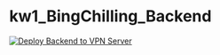 # kw1_BingChilling_Backend
[![Deploy Backend to VPN Server](https://github.com/BingChilling-INT221/kw1_BingChilling_Backend/actions/workflows/main.yml/badge.svg)](https://github.com/BingChilling-INT221/kw1_BingChilling_Backend/actions/workflows/main.yml)
